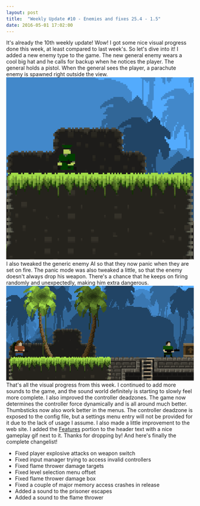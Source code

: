 ```yaml
---
layout: post
title:  "Weekly Update #10 - Enemies and fixes 25.4 - 1.5"
date: 2016-05-01 17:02:00
---
```

It's already the 10th weekly update! Wow! I got some nice visual progress done this week, at least compared to last week's. So let's dive into it!
I added a new enemy type to the game. The new general enemy wears a cool big hat and he calls for backup when he notices the player. The general holds a pistol. When the general sees the player, a parachute enemy is spawned right outside the view.
![BACKUP! NOW!](/assets/WeeklyUpdates/10/General.gif)
I also tweaked the generic enemy AI so that they now panic when they are set on fire. The panic mode was also tweaked a little, so that the enemy doesn't always drop his weapon. There's a chance that he keeps on firing randomly and unexpectedly, making him extra dangerous.
![FIIIIIIREEEEEEE!](/assets/WeeklyUpdates/10/Panic.gif)
That's all the visual progress from this week. I continued to add more sounds to the game, and the sound world definitely is starting to slowly feel more complete. I also improved the controller deadzones. The game now determines the controller force dynamically and is all around much better. Thumbsticks now also work better in the menus. The controller deadzone is exposed to the config file, but a settings menu entry will not be provided for it due to the lack of usage I assume.
I also made a little improvement to the web site. I added the [Features](#Features) portion to the header text with a nice gameplay gif next to it.
Thanks for dropping by! And here's finally the complete changelist!
*   Fixed player explosive attacks on weapon switch
*   Fixed input manager trying to access invalid controllers
*   Fixed flame thrower damage targets
*   Fixed level selection menu offset
*   Fixed flame thrower damage box
*   Fixed a couple of major memory access crashes in release
*   Added a sound to the prisoner escapes
*   Added a sound to the flame thrower
